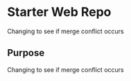 # Starter Web Repo

Changing to see if merge conflict occurs

## Purpose

Changing to see if merge conflict occurs
